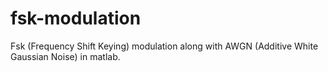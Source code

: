 # fsk-modulation
Fsk (Frequency Shift Keying) modulation along with AWGN (Additive White Gaussian Noise) in matlab.
